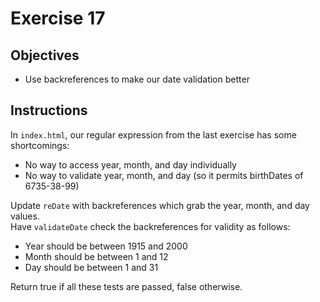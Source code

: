 # Exercise 17

## Objectives
* Use backreferences to make our date validation better

## Instructions
In `index.html`, our regular expression from the last exercise has some shortcomings:  
* No way to access year, month, and day individually
* No way to validate year, month, and day (so it permits birthDates of 6735-38-99)

Update `reDate` with backreferences which grab the year, month, and day values.  
Have `validateDate` check the backreferences for validity as follows:
* Year should be between 1915 and 2000
* Month should be between 1 and 12
* Day should be between 1 and 31

Return true if all these tests are passed, false otherwise. 